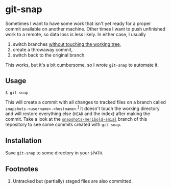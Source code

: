 # git-snap

Sometimes I want to have some work that isn't yet ready for a proper commit available on
another machine.  Other times I want to push unfinished work to a remote, so data loss is
less likely.  In either case, I usually

1.  switch branches [without touching the working tree][1],
2.  create a throwaway commit,
3.  switch back to the original branch.

This works, but it's a bit cumbersome, so I wrote `git-snap` to automate it.

## Usage

    $ git snap

This will create a commit with all changes to tracked files on a branch called
`snapshots-<username>-<hostname>`.<sup>[1](#user-content-footnote-1)</sup>  It doesn't
touch the working directory and will restore everything else (`HEAD` and the index) after
making the commit.  Take a look at the [`snapshots-meribold-smial`][3] branch of this
repository to see some commits created with `git-snap`.

## Installation

Save `git-snap` to some directory in your `$PATH`.

## Footnotes

<ol>
<li id="footnote-1">
Untracked but (partially) staged files are also committed.
</li>
</ol>

[1]: https://stackoverflow.com/q/6070179
     "Switching branches without touching the working tree?"
[2]: https://git-scm.com/book/en/v2/Git-Tools-Reset-Demystified#_the_index
     "Git Tools - Reset Demystified - Pro Git"
[3]: https://github.com/meribold/git-snap/commits/snapshots-meribold-smial
